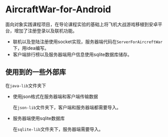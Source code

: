 # AircraftWar-for-Android

面向对象实践课程项目，在导论课程实验的基础上将飞机大战游戏移植到安卓平台，增加了注册登录以及联机功能。

- 联机以及登陆注册使用socket实现，服务器端代码在`ServerForAircreftWar`下，用idea编写。
- 客户端排行榜以及服务器端用户信息使用sqlite数据库储存。

## 使用到的一些外部库

在`java-lib`文件夹下

- 使用json格式在服务器端和客户端传输数据

  在`json-lib`文件夹下，客户端和服务器端都需要导入。

- 服务器端使用sqlite数据库

  在`sqlite-lib`文件夹下，服务器端需要导入。

